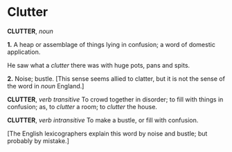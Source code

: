 # Clutter

**CLUTTER**, _noun_

**1.** A heap or assemblage of things lying in confusion; a word of domestic application.

He saw what a _clutter_ there was with huge pots, pans and spits.

**2.** Noise; bustle. \[This sense seems allied to clatter, but it is not the sense of the word in _noun_ England.\]

**CLUTTER**, _verb transitive_ To crowd together in disorder; to fill with things in confusion; as, to _clutter_ a room; to _clutter_ the house.

**CLUTTER**, _verb intransitive_ To make a bustle, or fill with confusion.

\[The English lexicographers explain this word by noise and bustle; but probably by mistake.\]